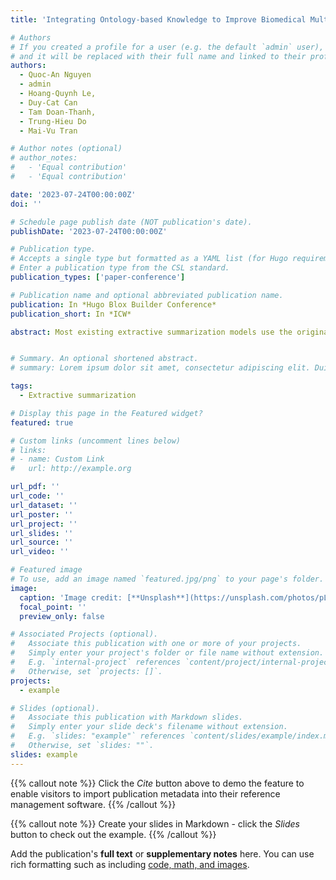 ```yaml
---
title: 'Integrating Ontology-based Knowledge to Improve Biomedical Multi-Document Summarization Model'

# Authors
# If you created a profile for a user (e.g. the default `admin` user), write the username (folder name) here
# and it will be replaced with their full name and linked to their profile.
authors:
  - Quoc-An Nguyen
  - admin
  - Hoang-Quynh Le,
  - Duy-Cat Can
  - Tam Doan-Thanh,
  - Trung-Hieu Do
  - Mai-Vu Tran

# Author notes (optional)
# author_notes:
#   - 'Equal contribution'
#   - 'Equal contribution'

date: '2023-07-24T00:00:00Z'
doi: ''

# Schedule page publish date (NOT publication's date).
publishDate: '2023-07-24T00:00:00Z'

# Publication type.
# Accepts a single type but formatted as a YAML list (for Hugo requirements).
# Enter a publication type from the CSL standard.
publication_types: ['paper-conference']

# Publication name and optional abbreviated publication name.
publication: In *Hugo Blox Builder Conference*
publication_short: In *ICW*

abstract: Most existing extractive summarization models use the original text’s internal information and calculate each sentence’s importance individually. When applied to specific domains (such as verbal text, biomedical literature, etc.), these models have some drawbacks the variety of synonym terms, unknown words or terminologies, and the intra-document and inter-document relations between sentences or terms. In this work, we proposed an ontology-based summarization model that leverages many knowledge bases to understand the input documents. Our proposed model was built with an integrated ontology and a signal transmission-based method for extending domain knowledge such as related terms, and relationships between terms and sentences. The proposed model has been proven effective with the highest ROUGE-2 F1 score in the test dataset of the MEDIQA 2021 MAS shared tasks.


# Summary. An optional shortened abstract.
# summary: Lorem ipsum dolor sit amet, consectetur adipiscing elit. Duis posuere tellus ac convallis placerat. Proin tincidunt magna sed ex sollicitudin condimentum.

tags:
  - Extractive summarization

# Display this page in the Featured widget?
featured: true

# Custom links (uncomment lines below)
# links:
# - name: Custom Link
#   url: http://example.org

url_pdf: ''
url_code: ''
url_dataset: ''
url_poster: ''
url_project: ''
url_slides: ''
url_source: ''
url_video: ''

# Featured image
# To use, add an image named `featured.jpg/png` to your page's folder.
image:
  caption: 'Image credit: [**Unsplash**](https://unsplash.com/photos/pLCdAaMFLTE)'
  focal_point: ''
  preview_only: false

# Associated Projects (optional).
#   Associate this publication with one or more of your projects.
#   Simply enter your project's folder or file name without extension.
#   E.g. `internal-project` references `content/project/internal-project/index.md`.
#   Otherwise, set `projects: []`.
projects:
  - example

# Slides (optional).
#   Associate this publication with Markdown slides.
#   Simply enter your slide deck's filename without extension.
#   E.g. `slides: "example"` references `content/slides/example/index.md`.
#   Otherwise, set `slides: ""`.
slides: example
---
```


{{% callout note %}}
Click the _Cite_ button above to demo the feature to enable visitors to import publication metadata into their reference management software.
{{% /callout %}}

{{% callout note %}}
Create your slides in Markdown - click the _Slides_ button to check out the example.
{{% /callout %}}

Add the publication's **full text** or **supplementary notes** here. You can use rich formatting such as including [code, math, and images](https://docs.hugoblox.com/content/writing-markdown-latex/).
